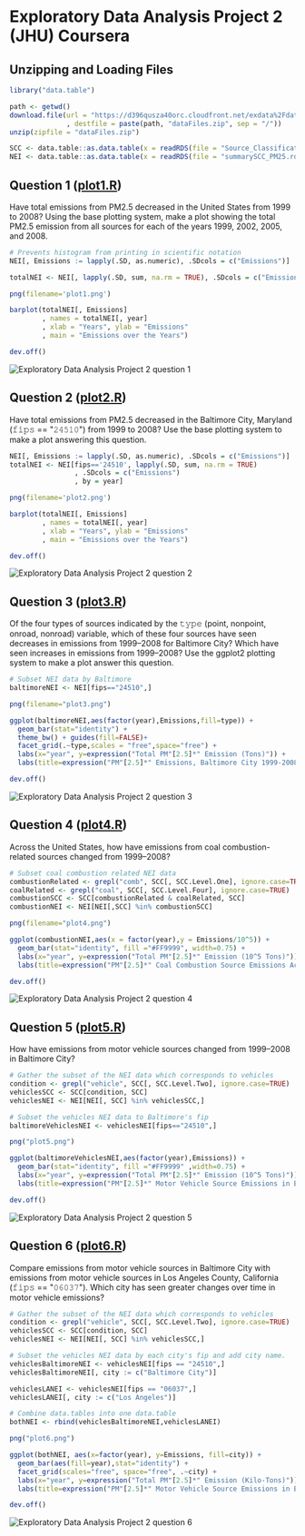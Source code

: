 # Exploratory Data Analysis Project 2 (JHU) Coursera

Unzipping and Loading Files
----------
```R
library("data.table")

path <- getwd()
download.file(url = "https://d396qusza40orc.cloudfront.net/exdata%2Fdata%2FNEI_data.zip"
              , destfile = paste(path, "dataFiles.zip", sep = "/"))
unzip(zipfile = "dataFiles.zip")

SCC <- data.table::as.data.table(x = readRDS(file = "Source_Classification_Code.rds"))
NEI <- data.table::as.data.table(x = readRDS(file = "summarySCC_PM25.rds"))
```

Question 1 ([plot1.R](https://github.com/shayantandey/MSc-Data-Science/blob/main/Coursera/John%20Hopkins%20Data%20Science/Exploratory%20Data%20Science/Week%202%20Course%20Project2/plot1.R))
----------
Have total emissions from PM2.5 decreased in the United States from 1999 to 2008? 
Using the base plotting system, make a plot showing the total PM2.5 emission from all sources for each of the years 1999, 2002, 2005, and 2008.

```R
# Prevents histogram from printing in scientific notation
NEI[, Emissions := lapply(.SD, as.numeric), .SDcols = c("Emissions")]

totalNEI <- NEI[, lapply(.SD, sum, na.rm = TRUE), .SDcols = c("Emissions"), by = year]

png(filename='plot1.png')

barplot(totalNEI[, Emissions]
        , names = totalNEI[, year]
        , xlab = "Years", ylab = "Emissions"
        , main = "Emissions over the Years")

dev.off()
```

<img src="https://github.com/shayantandey/MSc-Data-Science/blob/main/Coursera/John%20Hopkins%20Data%20Science/Exploratory%20Data%20Science/Week%202%20Course%20Project2/plot1.png" alt="Exploratory Data Analysis Project 2 question 1" >

Question 2 ([plot2.R](https://github.com/shayantandey/MSc-Data-Science/blob/main/Coursera/John%20Hopkins%20Data%20Science/Exploratory%20Data%20Science/Week%202%20Course%20Project2/plot2.R))
----------
Have total emissions from PM2.5 decreased in the Baltimore City, Maryland (𝚏𝚒𝚙𝚜 == "𝟸𝟺𝟻𝟷𝟶") from 1999 to 2008? Use the base plotting system to make a plot answering this question.

```R
NEI[, Emissions := lapply(.SD, as.numeric), .SDcols = c("Emissions")]
totalNEI <- NEI[fips=='24510', lapply(.SD, sum, na.rm = TRUE)
                , .SDcols = c("Emissions")
                , by = year]

png(filename='plot2.png')

barplot(totalNEI[, Emissions]
        , names = totalNEI[, year]
        , xlab = "Years", ylab = "Emissions"
        , main = "Emissions over the Years")

dev.off()
```
<img src="https://github.com/shayantandey/MSc-Data-Science/blob/main/Coursera/John%20Hopkins%20Data%20Science/Exploratory%20Data%20Science/Week%202%20Course%20Project2/plot2.png" alt="Exploratory Data Analysis Project 2 question 2" >

Question 3 ([plot3.R](https://github.com/shayantandey/MSc-Data-Science/blob/main/Coursera/John%20Hopkins%20Data%20Science/Exploratory%20Data%20Science/Week%202%20Course%20Project2/plot3.R))
----------
Of the four types of sources indicated by the 𝚝𝚢𝚙𝚎 (point, nonpoint, onroad, nonroad) variable, which of these four sources have seen decreases in emissions from 1999–2008 for Baltimore City? 
Which have seen increases in emissions from 1999–2008? Use the ggplot2 plotting system to make a plot answer this question.

```R
# Subset NEI data by Baltimore
baltimoreNEI <- NEI[fips=="24510",]

png(filename="plot3.png")

ggplot(baltimoreNEI,aes(factor(year),Emissions,fill=type)) +
  geom_bar(stat="identity") +
  theme_bw() + guides(fill=FALSE)+
  facet_grid(.~type,scales = "free",space="free") + 
  labs(x="year", y=expression("Total PM"[2.5]*" Emission (Tons)")) + 
  labs(title=expression("PM"[2.5]*" Emissions, Baltimore City 1999-2008 by Source Type"))

dev.off()
```

<img src="https://github.com/shayantandey/MSc-Data-Science/blob/main/Coursera/John%20Hopkins%20Data%20Science/Exploratory%20Data%20Science/Week%202%20Course%20Project2/plot3.png" alt="Exploratory Data Analysis Project 2 question 3" >

Question 4 ([plot4.R](https://github.com/shayantandey/MSc-Data-Science/blob/main/Coursera/John%20Hopkins%20Data%20Science/Exploratory%20Data%20Science/Week%202%20Course%20Project2/plot4.R))
----------
Across the United States, how have emissions from coal combustion-related sources changed from 1999–2008?

```R
# Subset coal combustion related NEI data
combustionRelated <- grepl("comb", SCC[, SCC.Level.One], ignore.case=TRUE)
coalRelated <- grepl("coal", SCC[, SCC.Level.Four], ignore.case=TRUE) 
combustionSCC <- SCC[combustionRelated & coalRelated, SCC]
combustionNEI <- NEI[NEI[,SCC] %in% combustionSCC]

png(filename="plot4.png")

ggplot(combustionNEI,aes(x = factor(year),y = Emissions/10^5)) +
  geom_bar(stat="identity", fill ="#FF9999", width=0.75) +
  labs(x="year", y=expression("Total PM"[2.5]*" Emission (10^5 Tons)")) + 
  labs(title=expression("PM"[2.5]*" Coal Combustion Source Emissions Across US from 1999-2008"))

dev.off()
```

<img src="https://github.com/shayantandey/MSc-Data-Science/blob/main/Coursera/John%20Hopkins%20Data%20Science/Exploratory%20Data%20Science/Week%202%20Course%20Project2/plot4.png" alt="Exploratory Data Analysis Project 2 question 4" >

Question 5 ([plot5.R](https://github.com/shayantandey/MSc-Data-Science/blob/main/Coursera/John%20Hopkins%20Data%20Science/Exploratory%20Data%20Science/Week%202%20Course%20Project2/plot5.R))
----------
How have emissions from motor vehicle sources changed from 1999–2008 in Baltimore City?

```R
# Gather the subset of the NEI data which corresponds to vehicles
condition <- grepl("vehicle", SCC[, SCC.Level.Two], ignore.case=TRUE)
vehiclesSCC <- SCC[condition, SCC]
vehiclesNEI <- NEI[NEI[, SCC] %in% vehiclesSCC,]

# Subset the vehicles NEI data to Baltimore's fip
baltimoreVehiclesNEI <- vehiclesNEI[fips=="24510",]

png("plot5.png")

ggplot(baltimoreVehiclesNEI,aes(factor(year),Emissions)) +
  geom_bar(stat="identity", fill ="#FF9999" ,width=0.75) +
  labs(x="year", y=expression("Total PM"[2.5]*" Emission (10^5 Tons)")) + 
  labs(title=expression("PM"[2.5]*" Motor Vehicle Source Emissions in Baltimore from 1999-2008"))

dev.off()
```

<img src="https://github.com/shayantandey/MSc-Data-Science/blob/main/Coursera/John%20Hopkins%20Data%20Science/Exploratory%20Data%20Science/Week%202%20Course%20Project2/plot5.png" alt="Exploratory Data Analysis Project 2 question 5" >

Question 6 ([plot6.R](https://github.com/shayantandey/MSc-Data-Science/blob/main/Coursera/John%20Hopkins%20Data%20Science/Exploratory%20Data%20Science/Week%202%20Course%20Project2/plot6.R))
----------
Compare emissions from motor vehicle sources in Baltimore City with emissions from motor vehicle sources in Los Angeles County, California (𝚏𝚒𝚙𝚜 == "𝟶𝟼𝟶𝟹𝟽"). Which city has seen greater changes over time in motor vehicle emissions?

```R
# Gather the subset of the NEI data which corresponds to vehicles
condition <- grepl("vehicle", SCC[, SCC.Level.Two], ignore.case=TRUE)
vehiclesSCC <- SCC[condition, SCC]
vehiclesNEI <- NEI[NEI[, SCC] %in% vehiclesSCC,]

# Subset the vehicles NEI data by each city's fip and add city name.
vehiclesBaltimoreNEI <- vehiclesNEI[fips == "24510",]
vehiclesBaltimoreNEI[, city := c("Baltimore City")]

vehiclesLANEI <- vehiclesNEI[fips == "06037",]
vehiclesLANEI[, city := c("Los Angeles")]

# Combine data.tables into one data.table
bothNEI <- rbind(vehiclesBaltimoreNEI,vehiclesLANEI)

png("plot6.png")

ggplot(bothNEI, aes(x=factor(year), y=Emissions, fill=city)) +
  geom_bar(aes(fill=year),stat="identity") +
  facet_grid(scales="free", space="free", .~city) +
  labs(x="year", y=expression("Total PM"[2.5]*" Emission (Kilo-Tons)")) + 
  labs(title=expression("PM"[2.5]*" Motor Vehicle Source Emissions in Baltimore & LA, 1999-2008"))

dev.off()
```

<img src="https://github.com/shayantandey/MSc-Data-Science/blob/main/Coursera/John%20Hopkins%20Data%20Science/Exploratory%20Data%20Science/Week%202%20Course%20Project2/plot6.png" alt="Exploratory Data Analysis Project 2 question 6" >
